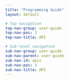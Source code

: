 ```yaml
---
title: "Programming Guide"
layout: default

# Top navigation
top-nav-group: user-guide
top-nav-pos: 3
top-nav-title: API

# Sub-level navigation
sub-nav-group: user-guide
sub-nav-parent: user-guide
sub-nav-id: apis
sub-nav-pos: 3
sub-nav-title: API
---
```

